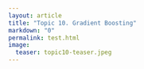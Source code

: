 ```yaml
---
layout: article
title: "Topic 10. Gradient Boosting"
markdown: "0"
permalink: test.html
image:
  teaser: topic10-teaser.jpeg
---
```



